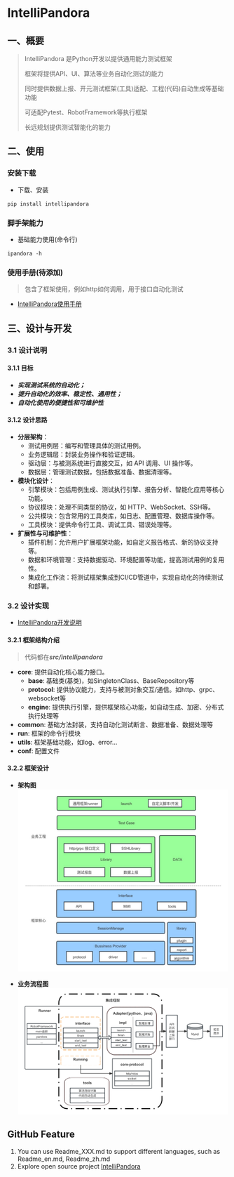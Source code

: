 # IntelliPandora

## 一、概要

> IntelliPandora 是Python开发以提供通用能力测试框架
>
> 框架将提供API、UI、算法等业务自动化测试的能力
>
> 同时提供数据上报、开元测试框架(工具)适配、工程(代码)自动生成等基础功能
> 
> 可适配Pytest、RobotFramework等执行框架
>
> 长远规划提供测试智能化的能力

## 二、使用

### 安装下载

- 下载、安装
```shell script
pip install intellipandora
```

### 脚手架能力
- 基础能力使用(命令行)
```shell script
ipandora -h
```

### 使用手册(待添加)
> 包含了框架使用，例如http如何调用，用于接口自动化测试
* [IntelliPandora使用手册](docs/usr/user_guider.md)


## 三、设计与开发

### 3.1 设计说明

#### 3.1.1 目标
* **_实现测试系统的自动化；_**
* **_提升自动化的效率、稳定性、通用性；_**
* **_自动化使用的便捷性和可维护性_**

#### 3.1.2 设计思路
* **分层架构**： 
  * 测试用例层：编写和管理具体的测试用例。 
  * 业务逻辑层：封装业务操作和验证逻辑。 
  * 驱动层：与被测系统进行直接交互，如 API 调用、UI 操作等。 
  * 数据层：管理测试数据，包括数据准备、数据清理等。
* **模块化设计**： 
  * 引擎模块：包括用例生成、测试执行引擎、报告分析、智能化应用等核心功能。
  * 协议模块：处理不同类型的协议，如 HTTP、WebSocket、SSH等。
  * 公共模块：包含常用的工具类库，如日志、配置管理、数据库操作等。 
  * 工具模块：提供命令行工具、调试工具、错误处理等。
* **扩展性与可维护性**：
  * 插件机制：允许用户扩展框架功能，如自定义报告格式、新的协议支持等。 
  * 数据和环境管理：支持数据驱动、环境配置等功能，提高测试用例的复用性。
  * 集成化工作流：将测试框架集成到CI/CD管道中，实现自动化的持续测试和部署。

### 3.2 设计实现
* [IntelliPandora开发说明](docs/dev/IntelliPandora_Dev.md)

#### 3.2.1 框架结构介绍
> 代码都在***src/intellipandora***
* **core**: 提供自动化核心能力接口。
  * **base**: 基础类(基类)，如SingletonClass、BaseRepository等
  * **protocol**: 提供协议能力，支持与被测对象交互/通信。如http、grpc、websocket等
  * **engine**: 提供执行引擎，提供框架核心功能，如自动生成、加密、分布式执行处理等
* **common**: 基础方法封装，支持自动化测试断言、数据准备、数据处理等
* **run**: 框架的命令行模块
* **utils**: 框架基础功能，如log、error...
* **conf**: 配置文件

#### 3.2.2 框架设计

* **架构图**
  ![IntelliPandora架构图](./docs/dev/static/framework_architecture.jpg)

* **业务流程图**
![IntelliPandora业务流程图](./docs/dev/static/business_flow.png)


## GitHub Feature

1. You can use Readme\_XXX.md to support different languages, such as Readme\_en.md, Readme\_zh.md
2. Explore open source project [IntelliPandora](https://github.com/Conan-Shao/IntelliPandora)